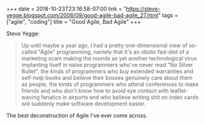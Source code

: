 +++
date = 2018-10-23T23:16:58-07:00
link = "https://steve-yegge.blogspot.com/2006/09/good-agile-bad-agile_27.html"
tags = ["agile", "coding"]
title = "Good Agile, Bad Agile"
+++

Steve Yegge:

>Up until maybe a year ago, I had a pretty one-dimensional view of so-called "Agile" programming, namely that it's an idiotic fad-diet of a marketing scam making the rounds as yet another technological virus implanting itself in naive programmers who've never read "No Silver Bullet", the kinds of programmers who buy extended warranties and self-help books and believe their bosses genuinely care about them as people, the kinds of programmers who attend conferences to make friends and who don't know how to avoid eye contact with leaflet-waving fanatics in airports and who believe writing shit on index cards will suddenly make software development easier.

The best deconstruction of Agile I've ever come across.
